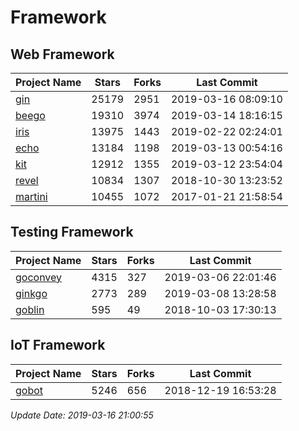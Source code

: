 # Framework

## Web Framework

| Project Name | Stars | Forks | Last Commit |
| ------------ | ----- | ----- | ----------- |
| [gin](https://github.com/gin-gonic/gin) | 25179 | 2951 | 2019-03-16 08:09:10 |
| [beego](https://github.com/astaxie/beego) | 19310 | 3974 | 2019-03-14 18:16:15 |
| [iris](https://github.com/kataras/iris) | 13975 | 1443 | 2019-02-22 02:24:01 |
| [echo](https://github.com/labstack/echo) | 13184 | 1198 | 2019-03-13 00:54:16 |
| [kit](https://github.com/go-kit/kit) | 12912 | 1355 | 2019-03-12 23:54:04 |
| [revel](https://github.com/revel/revel) | 10834 | 1307 | 2018-10-30 13:23:52 |
| [martini](https://github.com/go-martini/martini) | 10455 | 1072 | 2017-01-21 21:58:54 |

## Testing Framework

| Project Name | Stars | Forks | Last Commit |
| ------------ | ----- | ----- | ----------- |
| [goconvey](https://github.com/smartystreets/goconvey) | 4315 | 327 | 2019-03-06 22:01:46 |
| [ginkgo](https://github.com/onsi/ginkgo) | 2773 | 289 | 2019-03-08 13:28:58 |
| [goblin](https://github.com/franela/goblin) | 595 | 49 | 2018-10-03 17:30:13 |

## IoT Framework

| Project Name | Stars | Forks | Last Commit |
| ------------ | ----- | ----- | ----------- |
| [gobot](https://github.com/hybridgroup/gobot) | 5246 | 656 | 2018-12-19 16:53:28 |

*Update Date: 2019-03-16 21:00:55*